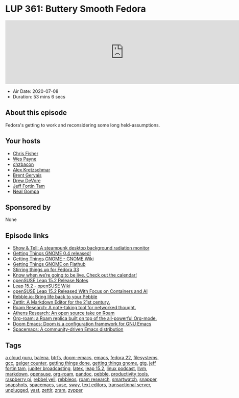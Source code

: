# LUP 361: Buttery Smooth Fedora

<iframe src="https://player.fireside.fm/v2/RUkczH-V+be-r_zzR?theme=dark" width="740" height="200" frameborder="0" scrolling="no"></iframe>

* Air Date: 2020-07-08
* Duration: 53 mins 6 secs

## About this episode

Fedora's getting to work and reconsidering some long held-assumptions.

## Your hosts
* [Chris Fisher](https://linuxunplugged.com/hosts/chrislas)
* [Wes Payne](https://linuxunplugged.com/hosts/wes)
* [chzbacon](https://linuxunplugged.com/hosts/chzbacon)
* [Alex Kretzschmar](https://linuxunplugged.com/guests/alexktz)
* [Brent Gervais](https://linuxunplugged.com/guests/brentgervais)
* [Drew DeVore](https://linuxunplugged.com/guests/drewdevore)
* [Jeff Fortin Tam](https://linuxunplugged.com/guests/jefffortintam)
* [Neal Gompa](https://linuxunplugged.com/guests/nealgompa)

## Sponsored by

None



## Episode links

  * [Show & Tell: A steampunk desktop background radiation monitor](https://www.balena.io/blog/show-tell-a-steampunk-desktop-background-radiation-monitor/ "Show & Tell: A steampunk desktop background radiation monitor")
  * [Getting Things GNOME 0.4 released!](https://fortintam.com/blog/gtg-0-4-released/ "Getting Things GNOME 0.4 released!")
  * [Getting Things GNOME - GNOME Wiki](https://wiki.gnome.org/Apps/GTG "Getting Things GNOME - GNOME Wiki")
  * [Getting Things GNOME on Flathub](https://flathub.org/apps/details/org.gnome.GTG "Getting Things GNOME on Flathub")
  * [Stirring things up for Fedora 33](https://lwn.net/Articles/824620/ "Stirring things up for Fedora 33")
  * [Know when we’re going to be live. Check out the calendar!](https://www.jupiterbroadcasting.com/release-calendar/ "Know when we’re going to be live. Check out the calendar!")
  * [openSUSE Leap 15.2 Release Notes](https://doc.opensuse.org/release-notes/x86_64/openSUSE/Leap/15.2/ "openSUSE Leap 15.2 Release Notes")
  * [Leap 15.2 - openSUSE Wiki](https://en.opensuse.org/Portal:15.2 "Leap 15.2 - openSUSE Wiki")
  * [openSUSE Leap 15.2 Released With Focus on Containers and AI](https://itsfoss.com/opensuse-leap-15-2-release/ "openSUSE Leap 15.2 Released With Focus on Containers and AI")
  * [Rebble.io: Bring life back to your Pebble](https://rebble.io/ "Rebble.io: Bring life back to your Pebble")
  * [Zettlr: A Markdown Editor for the 21st century.](https://github.com/Zettlr/Zettlr "Zettlr: A Markdown Editor for the 21st century.")
  * [Roam Research: A note-taking tool for networked thought.](https://roamresearch.com/ "Roam Research: A note-taking tool for networked thought.")
  * [Athens Research: An open source take on Roam](https://github.com/athensresearch/athens "Athens Research: An open source take on Roam")
  * [Org-roam: a Roam replica built on top of the all-powerful Org-mode.](https://github.com/org-roam/org-roam "Org-roam: a Roam replica built on top of the all-powerful Org-mode.")
  * [Doom Emacs: Doom is a configuration framework for GNU Emacs](https://github.com/hlissner/doom-emacs "Doom Emacs: Doom is a configuration framework for GNU Emacs")
  * [Spacemacs: A community-driven Emacs distribution](https://www.spacemacs.org/ "Spacemacs: A community-driven Emacs distribution")



## Tags

[a cloud guru](https://linuxunplugged.com/tags/a%20cloud%20guru), [balena](https://linuxunplugged.com/tags/balena), [btrfs](https://linuxunplugged.com/tags/btrfs), [doom-emacs](https://linuxunplugged.com/tags/doom-emacs), [emacs](https://linuxunplugged.com/tags/emacs), [fedora 22](https://linuxunplugged.com/tags/fedora%2022), [filesystems](https://linuxunplugged.com/tags/filesystems), [gcc](https://linuxunplugged.com/tags/gcc), [geiger counter](https://linuxunplugged.com/tags/geiger%20counter), [getting things done](https://linuxunplugged.com/tags/getting%20things%20done), [getting things gnome](https://linuxunplugged.com/tags/getting%20things%20gnome), [gtg](https://linuxunplugged.com/tags/gtg), [jeff fortin tam](https://linuxunplugged.com/tags/jeff%20fortin%20tam), [jupiter broadcasting](https://linuxunplugged.com/tags/jupiter%20broadcasting), [latex](https://linuxunplugged.com/tags/latex), [leap 15.2](https://linuxunplugged.com/tags/leap%2015.2), [linux podcast](https://linuxunplugged.com/tags/linux%20podcast), [llvm](https://linuxunplugged.com/tags/llvm), [markdown](https://linuxunplugged.com/tags/markdown), [opensuse](https://linuxunplugged.com/tags/opensuse), [org-roam](https://linuxunplugged.com/tags/org-roam), [pandoc](https://linuxunplugged.com/tags/pandoc), [pebble](https://linuxunplugged.com/tags/pebble), [productivity tools](https://linuxunplugged.com/tags/productivity%20tools), [raspberry pi](https://linuxunplugged.com/tags/raspberry%20pi), [rebbel yell](https://linuxunplugged.com/tags/rebbel%20yell), [rebbleos](https://linuxunplugged.com/tags/rebbleos), [roam research](https://linuxunplugged.com/tags/roam%20research), [smartwatch](https://linuxunplugged.com/tags/smartwatch), [snapper](https://linuxunplugged.com/tags/snapper), [snapshots](https://linuxunplugged.com/tags/snapshots), [spacemacs](https://linuxunplugged.com/tags/spacemacs), [suse](https://linuxunplugged.com/tags/suse), [sway](https://linuxunplugged.com/tags/sway), [text editors](https://linuxunplugged.com/tags/text%20editors), [transactional server](https://linuxunplugged.com/tags/transactional%20server), [unplugged](https://linuxunplugged.com/tags/unplugged), [yast](https://linuxunplugged.com/tags/yast), [zettlr](https://linuxunplugged.com/tags/zettlr), [zram](https://linuxunplugged.com/tags/zram), [zypper](https://linuxunplugged.com/tags/zypper)